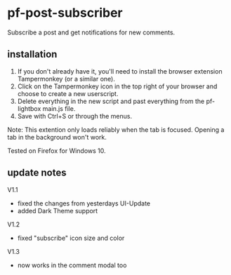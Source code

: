 # pf-post-subscriber
Subscribe a post and get notifications for new comments.

## installation
1. If you don't already have it, you'll need to install the browser extension Tampermonkey (or a similar one).
2. Click on the Tampermonkey icon in the top right of your browser and choose to create a new userscript.
3. Delete everything in the new script and past everything from the pf-lightbox main.js file.
4. Save with Ctrl+S or through the menus.

Note: This extention only loads reliably when the tab is focused. Opening a tab in the background won't work.

Tested on Firefox for Windows 10.

## update notes
V1.1
- fixed the changes from yesterdays UI-Update
- added Dark Theme support

V1.2
- fixed "subscribe" icon size and color

V1.3
- now works in the comment modal too
